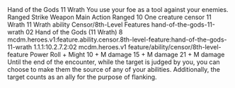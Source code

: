 <ability>
  <name>Hand of the Gods</name>
  <cost>11 Wrath</cost>
  <flavor>You use your foe as a tool against your enemies.</flavor>
  <keywords>
    <keyword>Ranged</keyword>
    <keyword>Strike</keyword>
    <keyword>Weapon</keyword>
  </keywords>
  <type>Main Action</type>
  <distance>Ranged 10</distance>
  <target>One creature</target>
  <metadata>
    <class>censor</class>
    <cost>11 Wrath</cost>
    <cost_amount>11</cost_amount>
    <cost_resource>Wrath</cost_resource>
    <feature_type>ability</feature_type>
    <file_dpath>Censor/8th-Level Features</file_dpath>
    <item_id>hand-of-the-gods-11-wrath</item_id>
    <item_index>02</item_index>
    <item_name>Hand of the Gods (11 Wrath)</item_name>
    <level>8</level>
    <scc>mcdm.heroes.v1:feature.ability.censor.8th-level-feature:hand-of-the-gods-11-wrath</scc>
    <scdc>1.1.1:10.2.7.2:02</scdc>
    <source>mcdm.heroes.v1</source>
    <type>feature/ability/censor/8th-level-feature</type>
  </metadata>
  <effects>
    <effect type="roll">
      <roll>Power Roll + Might</roll>
      <t1>10 + M damage</t1>
      <t2>15 + M damage</t2>
      <t3>21 + M damage</t3>
    </effect>
    <effect type="mundane">Until the end of the encounter, while the target is judged by you, you can choose to make them the source of any of your abilities. Additionally, the target counts as an ally for the purpose of flanking.</effect>
  </effects>
</ability>
